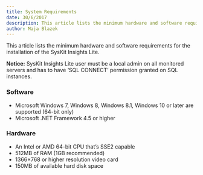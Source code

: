 ```yaml
---
title: System Requirements
date: 30/6/2017
description: This article lists the minimum hardware and software requirements for SysKit Insights Lite.
author: Maja Blazek
---
```


This article lists the minimum hardware and software requirements for the installation of the SysKit Insights Lite.

__Notice:__ SysKit Insights Lite user must be a local admin on all monitored servers and has to have ‘SQL CONNECT’ permission granted on SQL instances.

### Software
* Microsoft Windows 7, Windows 8, Windows 8.1, Windows 10 or later are supported (64-bit only)
* Microsoft .NET Framework 4.5 or higher

### Hardware

* An Intel or AMD 64-bit CPU that’s SSE2 capable
* 512MB of RAM (1GB recommended)
* 1366×768 or higher resolution video card
* 150MB of available hard disk space